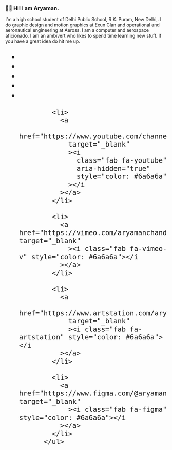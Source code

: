 ### 👋🏻 Hi! I am Aryaman. 

I’m a high school student of Delhi Public School, R.K. Puram, New Delhi,. I do graphic design and motion graphics at Exun Clan and operational and aeronautical engineering at Aeross. I am a computer and aerospace aficionado. I am an ambivert who likes to spend time learning new stuff. If you have a great idea do hit me up.

<link href="/fontawesome/css/all.css" rel="stylesheet" /><ul class="text-center pt-4 pl-0" style="font-size: 25px"><li><a href="https://www.facebook.com/thearyamanchandra" target="_blank"><i class="fab fa-facebook-f" style="color: #6a6a6a"></i></a></li>
            <li>
              <a href="https://www.behance.net/aryamanchandra" target="_blank"
                ><i class="fab fa-behance" style="color: #6a6a6a"></i
              ></a>
            </li>
            <li>
              <a href="https://dribbble.com/aryamanchandra" target="_blank"
                ><i class="fab fa-dribbble" style="color: #6a6a6a"></i
              ></a>
            </li>
            <li>
              <a href="https://github.com/aryamanchandra" target="_blank"
                ><i class="fab fa-github" style="color: #6a6a6a"></i
              ></a>
            </li>
            <li>
              <a href="https://medium.com/@aryamanchandra" target="_blank"
                ><i class="fab fa-medium-m" style="color: #6a6a6a"></i
              ></a>
            </li>

            <li>
              <a
                href="https://www.youtube.com/channel/UCoGX05bLREPTR2s9VTHEbNw"
                target="_blank"
                ><i
                  class="fab fa-youtube"
                  aria-hidden="true"
                  style="color: #6a6a6a"
                ></i
              ></a>
            </li>

            <li>
              <a href="https://vimeo.com/aryamanchandra" target="_blank"
                ><i class="fab fa-vimeo-v" style="color: #6a6a6a"></i
              ></a>
            </li>

            <li>
              <a
                href="https://www.artstation.com/aryamanchandra"
                target="_blank"
                ><i class="fab fa-artstation" style="color: #6a6a6a"></i
              ></a>
            </li>

            <li>
              <a href="https://www.figma.com/@aryamanchandra" target="_blank"
                ><i class="fab fa-figma" style="color: #6a6a6a"></i
              ></a>
            </li>
          </ul>

